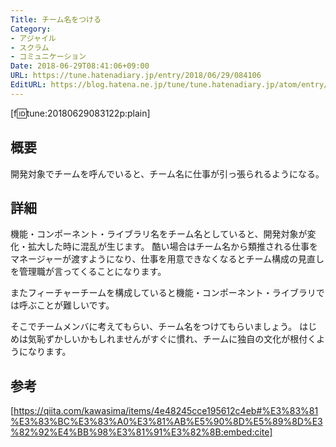 ```yaml
---
Title: チーム名をつける
Category:
- アジャイル
- スクラム
- コミュニケーション
Date: 2018-06-29T08:41:06+09:00
URL: https://tune.hatenadiary.jp/entry/2018/06/29/084106
EditURL: https://blog.hatena.ne.jp/tune/tune.hatenadiary.jp/atom/entry/10257846132596219310
---
```


[f:id:tune:20180629083122p:plain]

## 概要

開発対象でチームを呼んでいると、チーム名に仕事が引っ張られるようになる。

## 詳細

機能・コンポーネント・ライブラリ名をチーム名としていると、開発対象が変化・拡大した時に混乱が生じます。
酷い場合はチーム名から類推される仕事をマネージャーが渡すようになり、仕事を用意できなくなるとチーム構成の見直しを管理職が言ってくることになります。

またフィーチャーチームを構成していると機能・コンポーネント・ライブラリでは呼ぶことが難しいです。

そこでチームメンバに考えてもらい、チーム名をつけてもらいましょう。
はじめは気恥ずかしいかもしれませんがすぐに慣れ、チームに独自の文化が根付くようになります。

## 参考

[https://qiita.com/kawasima/items/4e48245cce195612c4eb#%E3%83%81%E3%83%BC%E3%83%A0%E3%81%AB%E5%90%8D%E5%89%8D%E3%82%92%E4%BB%98%E3%81%91%E3%82%8B:embed:cite]

